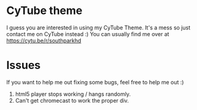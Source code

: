 # CyTube theme
I guess you are interested in using my CyTube Theme.
It's a mess so just contact me on CyTube instead :)
You can usually find me over at https://cytu.be/r/southparkhd

# Issues
If you want to help me out fixing some bugs, feel free to help me out :)

1. html5 player stops working / hangs randomly.
2. Can't get chromecast to work the proper div.
